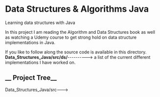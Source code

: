 # Data Structures & Algorithms Java
Learning data structures with Java

In this project I am reading the Algorithm and Data Structures book as well as watching a Udemy course to get strong hold on data structure implementations in Java.

If you like to follow along the source code is available in this directory. **Data_Structures_Java/src/ds/**---------->
a list of the current different implementations I have worked on. 


## __ Project Tree__
Data_Structures_Java/src--->